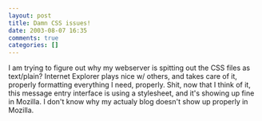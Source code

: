 ```yaml
---
layout: post
title: Damn CSS issues!
date: 2003-08-07 16:35
comments: true
categories: []
---
```

I am trying to figure out why my webserver is spitting out the CSS files as text/plain? Internet Explorer plays nice w/ others, and takes care of it, properly formatting everything I need, properly. Shit, now that I think of it, this message entry interface is using a stylesheet, and it's showing up fine in Mozilla. I don't know why my actualy blog doesn't show up properly in Mozilla.
